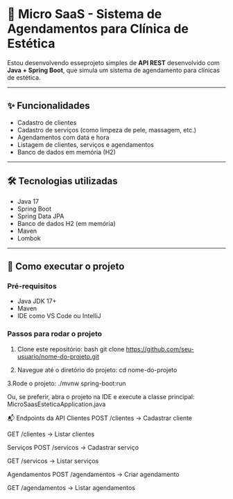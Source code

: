 # 🧴 Micro SaaS - Sistema de Agendamentos para Clínica de Estética

Estou desenvolvendo esseprojeto simples de **API REST** desenvolvido com **Java + Spring Boot**, que simula um sistema de agendamento para clínicas de estética.  

---

## ✨ Funcionalidades

- Cadastro de clientes
- Cadastro de serviços (como limpeza de pele, massagem, etc.)
- Agendamentos com data e hora
- Listagem de clientes, serviços e agendamentos
- Banco de dados em memória (H2)

---

## 🛠 Tecnologias utilizadas

- Java 17
- Spring Boot
- Spring Data JPA
- Banco de dados H2 (em memória)
- Maven
- Lombok

---

## 🚀 Como executar o projeto

### Pré-requisitos

- Java JDK 17+
- Maven
- IDE como VS Code ou IntelliJ

### Passos para rodar o projeto
1. Clone este repositório:
bash
git clone https://github.com/seu-usuario/nome-do-projeto.git

3. Navegue até o diretório do projeto:
 cd nome-do-projeto

3.Rode o projeto:
./mvnw spring-boot:run


Ou, se preferir, abra o projeto na IDE e execute a classe principal:
MicroSaasEsteticaApplication.java

📬 Endpoints da API
Clientes
POST /clientes → Cadastrar cliente

GET /clientes → Listar clientes

Serviços
POST /servicos → Cadastrar serviço

GET /servicos → Listar serviços

Agendamentos
POST /agendamentos → Criar agendamento

GET /agendamentos → Listar agendamentos



